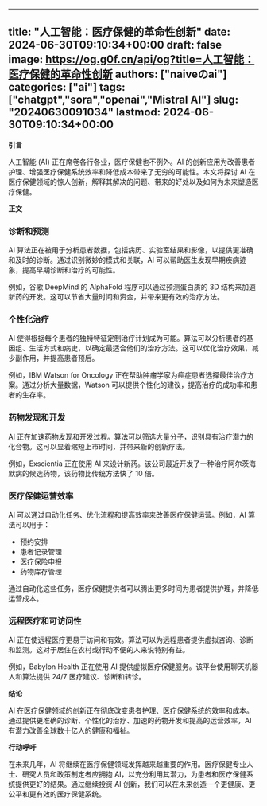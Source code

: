 
---
title: "人工智能：医疗保健的革命性创新"
date: 2024-06-30T09:10:34+00:00
draft: false
image: https://og.g0f.cn/api/og?title=人工智能：医疗保健的革命性创新
authors: ["naiveのai"]
categories: ["ai"]
tags: ["chatgpt","sora","openai","Mistral AI"]
slug: "20240630091034"
lastmod: 2024-06-30T09:10:34+00:00
---
**引言**

人工智能 (AI) 正在席卷各行各业，医疗保健也不例外。AI 的创新应用为改善患者护理、增强医疗保健系统效率和降低成本带来了无穷的可能性。本文将探讨 AI 在医疗保健领域的惊人创新，解释其解决的问题、带来的好处以及如何为未来塑造医疗保健。

**正文**

### 诊断和预测

AI 算法正在被用于分析患者数据，包括病历、实验室结果和影像，以提供更准确和及时的诊断。通过识别微妙的模式和关联，AI 可以帮助医生发现早期疾病迹象，提高早期诊断和治疗的可能性。

例如，谷歌 DeepMind 的 AlphaFold 程序可以通过预测蛋白质的 3D 结构来加速新药的开发。这可以节省大量时间和资金，并带来更有效的治疗方法。

### 个性化治疗

AI 使得根据每个患者的独特特征定制治疗计划成为可能。算法可以分析患者的基因组、生活方式和病史，以确定最适合他们的治疗方法。这可以优化治疗效果，减少副作用，并提高患者预后。

例如，IBM Watson for Oncology 正在帮助肿瘤学家为癌症患者选择最佳治疗方案。通过分析大量数据，Watson 可以提供个性化的建议，提高治疗的成功率和患者的生存率。

### 药物发现和开发

AI 正在加速药物发现和开发过程。算法可以筛选大量分子，识别具有治疗潜力的化合物。这可以显着缩短上市时间，并带来新的创新疗法。

例如，Exscientia 正在使用 AI 来设计新药。该公司最近开发了一种治疗阿尔茨海默病的候选药物，该药物比传统方法快了 10 倍。

### 医疗保健运营效率

AI 可以通过自动化任务、优化流程和提高效率来改善医疗保健运营。例如，AI 算法可以用于：

- 预约安排
- 患者记录管理
- 医疗保险申报
- 药物库存管理

通过自动化这些任务，医疗保健提供者可以腾出更多时间为患者提供护理，并降低运营成本。

### 远程医疗和可访问性

AI 正在使远程医疗更易于访问和有效。算法可以为远程患者提供虚拟咨询、诊断和监测。这对于居住在农村或行动不便的人来说特别有益。

例如，Babylon Health 正在使用 AI 提供虚拟医疗保健服务。该平台使用聊天机器人和算法提供 24/7 医疗建议、诊断和转诊。

**结论**

AI 在医疗保健领域的创新正在彻底改变患者护理、医疗保健系统的效率和成本。通过提供更准确的诊断、个性化的治疗、加速的药物开发和提高的运营效率，AI 有潜力改善全球数十亿人的健康和福祉。

**行动呼吁**

在未来几年，AI 将继续在医疗保健领域发挥越来越重要的作用。医疗保健专业人士、研究人员和政策制定者应拥抱 AI，以充分利用其潜力，为患者和医疗保健系统提供更好的结果。通过继续投资 AI 创新，我们可以在未来创造一个更健康、更公平和更有效的医疗保健系统。